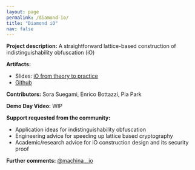 ```yaml
---
layout: page
permalink: /diamond-io/
title: "Diamond iO"
nav: false
---
```


**Project description:**
A straightforward lattice-based construction of indistinguishability obfuscation (iO)

**Artifacts:**

- Slides: [iO from theory to practice](https://drive.google.com/file/d/15u2LpwSj8rgCaZMWk_2A1XMGil6XTs61/view?usp=sharing)
- [Github](https://github.com/MachinaIO/diamond-io)

**Contributors:**
Sora Suegami, Enrico Bottazzi, Pia Park

**Demo Day Video:**
WIP

**Support requested from the community:**

- Application ideas for indistinguishability obfuscation
- Engineering advice for speeding up lattice based cryptography
- Academic/research advice for iO construction design and its security proof

**Further comments:** [@machina\_\_io](https://x.com/machina__io)
